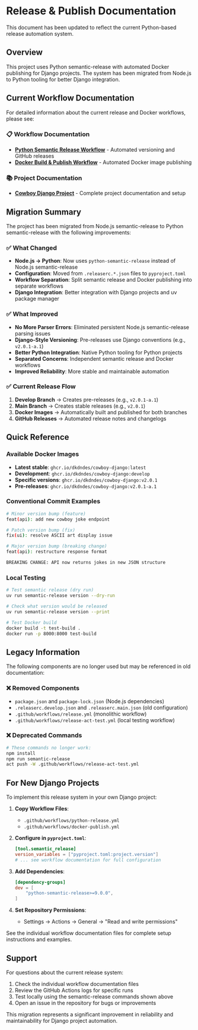 # Release & Publish Documentation

This document has been updated to reflect the current Python-based release automation system.

## Overview

This project uses Python semantic-release with automated Docker publishing for Django projects. The system has been migrated from Node.js to Python tooling for better Django integration.

## Current Workflow Documentation

For detailed information about the current release and Docker workflows, please see:

### 📋 Workflow Documentation
- **[Python Semantic Release Workflow](python-semantic-release-workflow.md)** - Automated versioning and GitHub releases
- **[Docker Build & Publish Workflow](docker-build-publish-workflow.md)** - Automated Docker image publishing

### 📚 Project Documentation  
- **[Cowboy Django Project](cowboy-django-project.md)** - Complete project documentation and setup

## Migration Summary

The project has been migrated from Node.js semantic-release to Python semantic-release with the following improvements:

### ✅ **What Changed**
- **Node.js → Python**: Now uses `python-semantic-release` instead of Node.js semantic-release
- **Configuration**: Moved from `.releaserc.*.json` files to `pyproject.toml`
- **Workflow Separation**: Split semantic release and Docker publishing into separate workflows
- **Django Integration**: Better integration with Django projects and uv package manager

### ✅ **What Improved**
- **No More Parser Errors**: Eliminated persistent Node.js semantic-release parsing issues
- **Django-Style Versioning**: Pre-releases use Django conventions (e.g., `v2.0.1-a.1`)
- **Better Python Integration**: Native Python tooling for Python projects
- **Separated Concerns**: Independent semantic release and Docker workflows
- **Improved Reliability**: More stable and maintainable automation

### ✅ **Current Release Flow**
1. **Develop Branch** → Creates pre-releases (e.g., `v2.0.1-a.1`)
2. **Main Branch** → Creates stable releases (e.g., `v2.0.1`)
3. **Docker Images** → Automatically built and published for both branches
4. **GitHub Releases** → Automated release notes and changelogs

## Quick Reference

### Available Docker Images
- **Latest stable**: `ghcr.io/dkdndes/cowboy-django:latest`
- **Development**: `ghcr.io/dkdndes/cowboy-django:develop`
- **Specific versions**: `ghcr.io/dkdndes/cowboy-django:v2.0.1`
- **Pre-releases**: `ghcr.io/dkdndes/cowboy-django:v2.0.1-a.1`

### Conventional Commit Examples
```bash
# Minor version bump (feature)
feat(api): add new cowboy joke endpoint

# Patch version bump (fix)
fix(ui): resolve ASCII art display issue

# Major version bump (breaking change)
feat(api): restructure response format

BREAKING CHANGE: API now returns jokes in new JSON structure
```

### Local Testing
```bash
# Test semantic release (dry run)
uv run semantic-release version --dry-run

# Check what version would be released
uv run semantic-release version --print

# Test Docker build
docker build -t test-build .
docker run -p 8000:8000 test-build
```

## Legacy Information

The following components are no longer used but may be referenced in old documentation:

### ❌ **Removed Components**
- `package.json` and `package-lock.json` (Node.js dependencies)
- `.releaserc.develop.json` and `.releaserc.main.json` (old configuration)
- `.github/workflows/release.yml` (monolithic workflow)
- `.github/workflows/release-act-test.yml` (local testing workflow)

### ❌ **Deprecated Commands**
```bash
# These commands no longer work:
npm install
npm run semantic-release
act push -W .github/workflows/release-act-test.yml
```

## For New Django Projects

To implement this release system in your own Django project:

1. **Copy Workflow Files**:
   - `.github/workflows/python-release.yml`
   - `.github/workflows/docker-publish.yml`

2. **Configure in `pyproject.toml`**:
   ```toml
   [tool.semantic_release]
   version_variables = ["pyproject.toml:project.version"]
   # ... see workflow documentation for full configuration
   ```

3. **Add Dependencies**:
   ```toml
   [dependency-groups]
   dev = [
       "python-semantic-release>=9.0.0",
   ]
   ```

4. **Set Repository Permissions**:
   - Settings → Actions → General → "Read and write permissions"

See the individual workflow documentation files for complete setup instructions and examples.

## Support

For questions about the current release system:
1. Check the individual workflow documentation files
2. Review the GitHub Actions logs for specific runs
3. Test locally using the semantic-release commands shown above
4. Open an issue in the repository for bugs or improvements

This migration represents a significant improvement in reliability and maintainability for Django project automation.